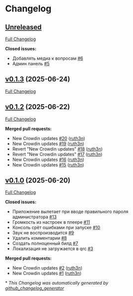 # Changelog

## [Unreleased](https://github.com/BoroMotNet/svojaigra/tree/HEAD)

[Full Changelog](https://github.com/BoroMotNet/svojaigra/compare/v0.1.3...HEAD)

**Closed issues:**

- Добавлять медиа к вопросам [\#6](https://github.com/BoroMotNet/svojaigra/issues/6)
- Админ панель [\#5](https://github.com/BoroMotNet/svojaigra/issues/5)

## [v0.1.3](https://github.com/BoroMotNet/svojaigra/tree/v0.1.3) (2025-06-24)

[Full Changelog](https://github.com/BoroMotNet/svojaigra/compare/v0.1.2...v0.1.3)

## [v0.1.2](https://github.com/BoroMotNet/svojaigra/tree/v0.1.2) (2025-06-22)

[Full Changelog](https://github.com/BoroMotNet/svojaigra/compare/v0.1.0...v0.1.2)

**Merged pull requests:**

- New Crowdin updates [\#20](https://github.com/BoroMotNet/svojaigra/pull/20) ([ruth3n](https://github.com/ruth3n))
- New Crowdin updates [\#19](https://github.com/BoroMotNet/svojaigra/pull/19) ([ruth3n](https://github.com/ruth3n))
- Revert "New Crowdin updates" [\#18](https://github.com/BoroMotNet/svojaigra/pull/18) ([ruth3n](https://github.com/ruth3n))
- Revert "New Crowdin updates" [\#17](https://github.com/BoroMotNet/svojaigra/pull/17) ([ruth3n](https://github.com/ruth3n))
- New Crowdin updates [\#16](https://github.com/BoroMotNet/svojaigra/pull/16) ([ruth3n](https://github.com/ruth3n))
- New Crowdin updates [\#15](https://github.com/BoroMotNet/svojaigra/pull/15) ([ruth3n](https://github.com/ruth3n))

## [v0.1.0](https://github.com/BoroMotNet/svojaigra/tree/v0.1.0) (2025-06-20)

[Full Changelog](https://github.com/BoroMotNet/svojaigra/compare/940658f6b4e0ca8a6ad61d033a6799c2c3772fc0...v0.1.0)

**Closed issues:**

- Приложение вылетает при вводе правильного пароля администратора [\#13](https://github.com/BoroMotNet/svojaigra/issues/13)
- Громкость из настроек в плеере [\#11](https://github.com/BoroMotNet/svojaigra/issues/11)
- Консоль срёт ошибками при запуске [\#10](https://github.com/BoroMotNet/svojaigra/issues/10)
- Звук не воспроизводится [\#9](https://github.com/BoroMotNet/svojaigra/issues/9)
- Удалить комментарии [\#8](https://github.com/BoroMotNet/svojaigra/issues/8)
- Создать полноценный билд [\#7](https://github.com/BoroMotNet/svojaigra/issues/7)
- Локализация не загружается в qrc [\#3](https://github.com/BoroMotNet/svojaigra/issues/3)

**Merged pull requests:**

- New Crowdin updates [\#2](https://github.com/BoroMotNet/svojaigra/pull/2) ([ruth3n](https://github.com/ruth3n))
- New Crowdin updates [\#1](https://github.com/BoroMotNet/svojaigra/pull/1) ([ruth3n](https://github.com/ruth3n))



\* *This Changelog was automatically generated by [github_changelog_generator](https://github.com/github-changelog-generator/github-changelog-generator)*
